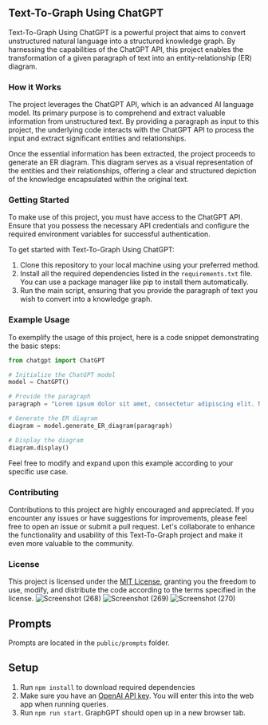 ## Text-To-Graph Using ChatGPT

Text-To-Graph Using ChatGPT is a powerful project that aims to convert unstructured natural language into a structured knowledge graph. By harnessing the capabilities of the ChatGPT API, this project enables the transformation of a given paragraph of text into an entity-relationship (ER) diagram.

### How it Works

The project leverages the ChatGPT API, which is an advanced AI language model. Its primary purpose is to comprehend and extract valuable information from unstructured text. By providing a paragraph as input to this project, the underlying code interacts with the ChatGPT API to process the input and extract significant entities and relationships.

Once the essential information has been extracted, the project proceeds to generate an ER diagram. This diagram serves as a visual representation of the entities and their relationships, offering a clear and structured depiction of the knowledge encapsulated within the original text.

### Getting Started

To make use of this project, you must have access to the ChatGPT API. Ensure that you possess the necessary API credentials and configure the required environment variables for successful authentication.

To get started with Text-To-Graph Using ChatGPT:

1. Clone this repository to your local machine using your preferred method.
2. Install all the required dependencies listed in the `requirements.txt` file. You can use a package manager like pip to install them automatically.
3. Run the main script, ensuring that you provide the paragraph of text you wish to convert into a knowledge graph.

### Example Usage

To exemplify the usage of this project, here is a code snippet demonstrating the basic steps:

```python
from chatgpt import ChatGPT

# Initialize the ChatGPT model
model = ChatGPT()

# Provide the paragraph
paragraph = "Lorem ipsum dolor sit amet, consectetur adipiscing elit. Nulla pulvinar nibh in augue fermentum, ac eleifend mi tristique."

# Generate the ER diagram
diagram = model.generate_ER_diagram(paragraph)

# Display the diagram
diagram.display()
```

Feel free to modify and expand upon this example according to your specific use case.

### Contributing

Contributions to this project are highly encouraged and appreciated. If you encounter any issues or have suggestions for improvements, please feel free to open an issue or submit a pull request. Let's collaborate to enhance the functionality and usability of this Text-To-Graph project and make it even more valuable to the community.

### License

This project is licensed under the [MIT License](LICENSE), granting you the freedom to use, modify, and distribute the code according to the terms specified in the license.
![Screenshot (268)](https://user-images.githubusercontent.com/84621641/233199922-6e962a75-7b7a-457d-86cb-a243b10a018a.png)
![Screenshot (269)](https://user-images.githubusercontent.com/84621641/233199948-f95b64c5-ef21-48f2-a2ed-793428d77b96.png)
![Screenshot (270)](https://user-images.githubusercontent.com/84621641/233199976-8ff462b6-515a-4bad-a9d7-7cb0b3331528.png)

## Prompts

Prompts are located in the `public/prompts` folder.

## Setup

1. Run `npm install` to download required dependencies 
2. Make sure you have an [OpenAI API key](https://platform.openai.com/account/api-keys). You will enter this into the web app when running queries.
3. Run `npm run start`. GraphGPT should open up in a new browser tab.
